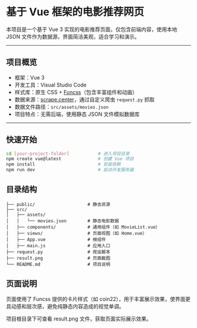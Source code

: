 # 基于 Vue 框架的电影推荐网页

本项目是一个基于 Vue 3 实现的电影推荐页面，仅包含前端内容，使用本地 JSON 文件作为数据源，界面简洁美观，适合学习和演示。

---

## 项目概览

- 框架：Vue 3
- 开发工具：Visual Studio Code
- 样式库：原生 CSS + [Funcss](https://funcss.liujueyi.cn/)（包含丰富组件和动画）
- 数据来源：[scrape.center](https://scrape.center/)，通过自定义爬虫 `request.py` 抓取
- 数据文件路径：`src/assets/movies.json`
- 项目特点：无需后端，使用静态 JSON 文件模拟数据库

---

## 快速开始

```bash
cd [your-project-folder]           # 进入项目目录
npm create vue@latest              # 创建 Vue 项目
npm install                        # 安装依赖
npm run dev                        # 启动开发服务器
```

## 目录结构
```
├── public/                    # 静态资源
├── src/
│   ├── assets/
│   │   └── movies.json        # 静态电影数据
│   ├── components/            # 通用组件（如 MovieList.vue）
│   ├── views/                 # 页面视图（如 Home.vue）
│   ├── App.vue                # 根组件
│   ├── main.js                # 应用入口
├── request.py                 # 爬虫脚本
├── result.png                 # 页面截图
└── README.md                  # 项目说明
```

## 页面说明
页面使用了 Funcss 提供的卡片样式（如 coin22），用于丰富展示效果，使界面更具动感和层次感，避免纯静态内容造成的视觉单调。

项目根目录下可查看 result.png 文件，获取页面实际展示效果。